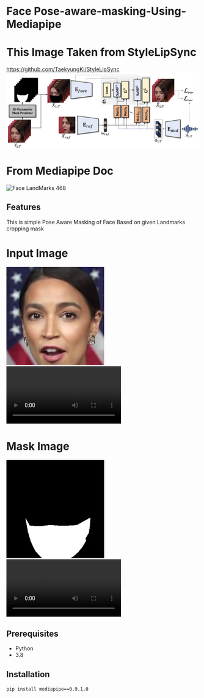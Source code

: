 # Face Pose-aware-masking-Using-Mediapipe
# This Image Taken from StyleLipSync 
https://github.com/TaekyungKi/StyleLipSync
![Pose-aware Masking Logo]( Logo/sylelipsync.png)
# From Mediapipe Doc
![Face LandMarks 468 ]( Logo/mediapipe_face_landmark_fullsize.png)

## Features
  This is simple Pose Aware Masking of Face 
  Based on given Landmarks cropping mask
  # Input Image
  ![Pose-aware Masking Logo]( Logo/00001.jpg) 
  ![Image Video]( Logo/3.mp4)
  # Mask Image
  ![Pose-aware Masking Logo]( Logo/00001_front_mask.jpg)
  ![Mask Video]( Logo/mask.mp4)

## Prerequisites

- Python
- 3.8

## Installation

```bash
pip install mediapipe==0.9.1.0
